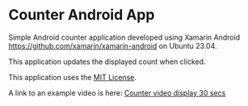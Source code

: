 # Counter Android App

Simple Android counter application developed using Xamarin Android <https://github.com/xamarin/xamarin-android> on Ubuntu 23.04.

This application updates the displayed count when clicked.

This application uses the [MIT License](./LICENSE).

A link to an example video is here: [Counter video display 30 secs](./counter.mp4)
